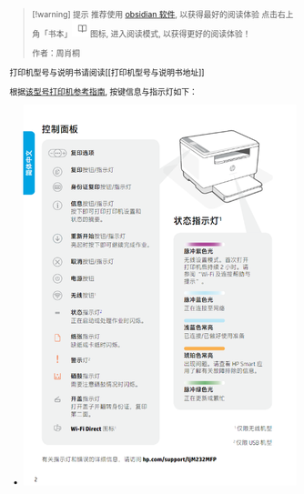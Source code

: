 
>[!warning] 提示
>推荐使用 [obsidian 软件](https://obsidian.md/), 以获得最好的阅读体验
>点击右上角「书本」![](https://raw.githubusercontent.com/Nekasu/Blog_pics/main/20240910163022.png)图标, 进入阅读模式, 以获得更好的阅读体验！
>
>作者：周肖桐

打印机型号与说明书请阅读[[打印机型号与说明书地址]]

根据[该型号打印机参考指南](https://h10032.www1.hp.com/ctg/Manual/c07140797.pdf), 按键信息与指示灯如下：
- ![](https://raw.githubusercontent.com/Nekasu/Blog_pics/main/20241008103444.png)
